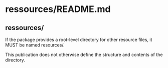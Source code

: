 # ressources/README.md
## ressources/
If the package provides a root-level directory for other resource files, it MUST be named resources/.

This publication does not otherwise define the structure and contents of the directory.
